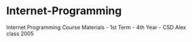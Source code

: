 # Internet-Programming
Internet Programming Course Materials - 1st Term - 4th Year - CSD Alex class 2005
